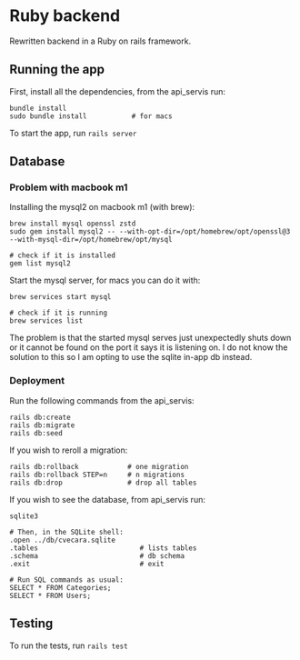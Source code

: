# Ruby backend
Rewritten backend in a Ruby on rails framework.

## Running the app
First, install all the dependencies, from the api_servis run:
```
bundle install
sudo bundle install           # for macs
```

To start the app, run `rails server`

## Database

### Problem with macbook m1
Installing the mysql2 on macbook m1 (with brew):
```
brew install mysql openssl zstd
sudo gem install mysql2 -- --with-opt-dir=/opt/homebrew/opt/openssl@3 --with-mysql-dir=/opt/homebrew/opt/mysql

# check if it is installed
gem list mysql2
```

Start the mysql server, for macs you can do it with:
```
brew services start mysql

# check if it is running
brew services list
```

The problem is that the started mysql serves just unexpectedly shuts down or  it cannot be found on the port it says it is listening on. I do not know the solution to this so I am opting to use the sqlite in-app db instead.

### Deployment 

Run the following commands from the api_servis: <br>
```
rails db:create
rails db:migrate
rails db:seed
```

If you wish to reroll a migration:
```
rails db:rollback            # one migration
rails db:rollback STEP=n     # n migrations
rails db:drop                # drop all tables
```

If you wish to see the database, from api_servis run:
```
sqlite3

# Then, in the SQLite shell:
.open ../db/cvecara.sqlite
.tables                         # lists tables
.schema                         # db schema
.exit                           # exit

# Run SQL commands as usual:
SELECT * FROM Categories;
SELECT * FROM Users;
```

## Testing
To run the tests, run `rails test`